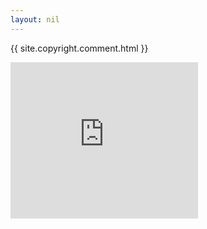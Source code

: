 ```yaml
---
layout: nil
---
```


{{ site.copyright.comment.html }}
<html>
  <head>
  </head>
  <body>
    <iframe
      allowtransparency="true" data-aa="453848" height="250" scrolling="no" src="https://ad.a-ads.com/453848?size=300x250"
      style="border: none; display: block; margin-bottom: auto; margin-top: auto; overflow: hidden; padding: 0;" width="300"></iframe>
  </body>
</html>
